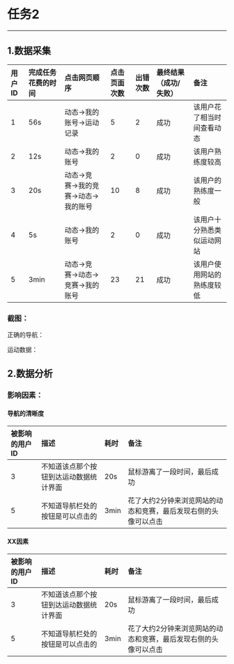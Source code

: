 # 任务2

---

## 1.数据采集

| 用户ID | 完成任务花费的时间 | 点击网页顺序 | 点击页面次数 | 出错次数 | 最终结果（成功/失败） | 备注 |
| :--- | :--- | :--- | :--- | :--- | :--- | :--- |
| 1 | 56s | 动态-&gt;我的账号-&gt;运动记录 | 5 | 2 | 成功 | 该用户花了相当时间查看动态 |
| 2 | 12s | 动态-&gt;我的账号 | 2 | 0 | 成功 | 该用户熟练度较高 |
| 3 | 20s | 动态-&gt;竞赛-&gt;我的竞赛-&gt;动态-&gt;我的账号 | 10 | 8 | 成功 | 该用户的熟练度一般 |
| 4 | 5s | 动态-&gt;我的账号 | 2 | 0 | 成功 | 该用户十分熟悉类似运动网站 |
| 5 | 3min | 动态-&gt;竞赛-&gt;动态-&gt;竞赛-&gt;我的账号 | 23 | 21 | 成功 | 该用户使用网站的熟练度较低 |

### 截图：

正确的导航：

运动数据：

## 2.数据分析

### 影响因素：

#### 导航的清晰度

| 被影响的用户ID | 描述 | 耗时 | 备注 |
| :--- | :--- | :--- | :--- |
| 3 | 不知道该点那个按钮到达运动数据统计界面 | 20s | 鼠标游离了一段时间，最后成功 |
| 5 | 不知道导航栏处的按钮是可以点击的 | 3min | 花了大约2分钟来浏览网站的动态和竞赛，最后发现右侧的头像可以点击 |

#### XX因素

| 被影响的用户ID | 描述 | 耗时 | 备注 |
| :--- | :--- | :--- | :--- |
| 3 | 不知道该点那个按钮到达运动数据统计界面 | 20s | 鼠标游离了一段时间，最后成功 |
| 5 | 不知道导航栏处的按钮是可以点击的 | 3min | 花了大约2分钟来浏览网站的动态和竞赛，最后发现右侧的头像可以点击 |



